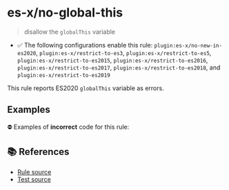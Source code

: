# es-x/no-global-this
> disallow the `globalThis` variable

- ✅ The following configurations enable this rule: `plugin:es-x/no-new-in-es2020`, `plugin:es-x/restrict-to-es3`, `plugin:es-x/restrict-to-es5`, `plugin:es-x/restrict-to-es2015`, `plugin:es-x/restrict-to-es2016`, `plugin:es-x/restrict-to-es2017`, `plugin:es-x/restrict-to-es2018`, and `plugin:es-x/restrict-to-es2019`

This rule reports ES2020 `globalThis` variable as errors.

## Examples

⛔ Examples of **incorrect** code for this rule:

<eslint-playground type="bad" code="/*eslint es-x/no-global-this: error */
console.log(globalThis === window)
" />

## 📚 References

- [Rule source](https://github.com/ota-meshi/eslint-plugin-es-x/blob/master/lib/rules/no-global-this.js)
- [Test source](https://github.com/ota-meshi/eslint-plugin-es-x/blob/master/tests/lib/rules/no-global-this.js)
